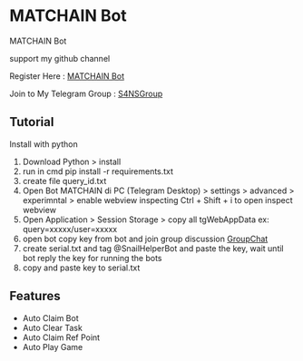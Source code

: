 # MATCHAIN Bot
MATCHAIN Bot 

support my github channel 

Register Here : [MATCHAIN Bot](https://t.me/MatchQuestBot/start?startapp=93009b172f49a3b714a559db553f3d0d)

Join to My Telegram Group : [S4NSGroup](https://t.me/sansxgroup)


## Tutorial

Install with python

1. Download Python > install
2. run in cmd pip install -r requirements.txt
3. create file query_id.txt
4. Open Bot MATCHAIN di PC (Telegram Desktop) > settings > advanced > experimntal > enable webview inspecting
    Ctrl + Shift + i to open inspect webview
5. Open Application > Session Storage > copy all tgWebAppData ex: query=xxxxx/user=xxxxx
6. open bot copy key from bot and join group discussion [GroupChat](https://t.me/+gU8ad-nLYNI3NjY1)
7. create serial.txt and tag @SnailHelperBot and paste the key, wait until bot reply the key for running the bots
8. copy and paste key to serial.txt


## Features
- Auto Claim Bot
- Auto Clear Task
- Auto Claim Ref Point
- Auto Play Game
